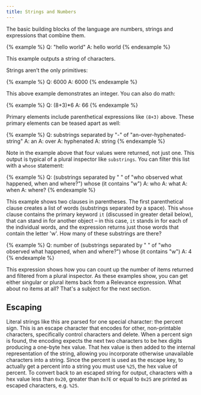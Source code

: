 ```yaml
---
title: Strings and Numbers
---
```


The basic building blocks of the language are numbers, strings and expressions
that combine them.

{% example %}
Q: "hello world"
A: hello world
{% endexample %}

This example outputs a string of characters.

Strings aren’t the only primitives:

{% example %}
Q: 6000
A: 6000
{% endexample %}

This above example demonstrates an integer. You can also do math:

{% example %}
Q: (8+3)*6
A: 66
{% endexample %}

Primary elements include parenthetical expressions like `(8+3)` above. These
primary elements can be teased apart as well:

{% example %}
Q: substrings separated by "-" of "an-over-hyphenated-string"
A: an
A: over
A: hyphenated
A: string
{% endexample %}

Note in the example above that four values were returned, not just one. This
output is typical of a plural inspector like `substrings`. You can filter this
list with a `whose` statement:

{% example %}
Q: (substrings separated by " " of "who observed what happened, when and where?") whose (it contains "w")
A: who
A: what
A: when
A: where?
{% endexample %}

This example shows two clauses in parentheses. The first parenthetical clause
creates a list of words (substrings separated by a space). This `whose` clause
contains the primary keyword `it` (discussed in greater detail below), that can
stand in for another object – in this case, `it` stands in for each of the
individual words, and the expression returns just those words that contain the
letter 'w'. How many of these substrings are there?

{% example %}
Q: number of (substrings separated by " " of "who observed what happened, when and where?") whose (it contains "w")
A: 4 
{% endexample %}

This expression shows how you can count up the number of items returned and
filtered from a plural inspector. As these examples show, you can get either
singular or plural items back from a Relevance expression. What about no items
at all? That's a subject for the next section.

## Escaping

Literal strings like this are parsed for one special character: the percent
sign. This is an escape character that encodes for other, non-printable
characters, specifically control characters and delete. When a percent sign is
found, the encoding expects the next two characters to be hex digits producing a
one-byte hex value. That hex value is then added to the internal representation
of the string, allowing you incorporate otherwise unavailable characters into a
string. Since the percent is used as the escape key, to actually get a percent
into a string you must use `%25`, the hex value of percent. To convert back to
an escaped string for output, characters with a hex value less than `0x20`,
greater than `0x7E` or equal to `0x25` are printed as escaped characters, e.g.
`%25`.
